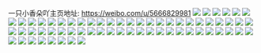 一只小香朵吖主页地址: https://weibo.com/u/5666829981 
![](https://wx4.sinaimg.cn/mw2000/006bvrlzly1h8xn8swrqyj30v90yzjwr.jpg) 
![](https://wx4.sinaimg.cn/mw2000/006bvrlzly1h8pxolaikxj30v91ixtku.jpg) 
![](https://wx4.sinaimg.cn/mw2000/006bvrlzly1h8qhfxx54pj30u01dyh3c.jpg) 
![](https://wx4.sinaimg.cn/mw2000/006bvrlzgy1h8ik0d1bymj30u00uw0xk.jpg) 
![](https://wx4.sinaimg.cn/mw2000/006bvrlzgy1h8ik0cgsl9j30u01e2q7u.jpg) 
![](https://wx4.sinaimg.cn/mw2000/006bvrlzgy1h8ik0dkvu6j30u011c42n.jpg) 
![](https://wx4.sinaimg.cn/mw2000/006bvrlzgy1h8ctg8uwf5j30u00u0442.jpg) 
![](https://wx4.sinaimg.cn/mw2000/006bvrlzgy1h8ctgdjwroj30u011o7ck.jpg) 
![](https://wx4.sinaimg.cn/mw2000/006bvrlzgy1h8ctgek1djj30u00u0wo6.jpg) 
![](https://wx4.sinaimg.cn/mw2000/006bvrlzgy1h8ctgfavztj30u0140wlz.jpg) 
![](https://wx4.sinaimg.cn/mw2000/006bvrlzgy1h808fcfyl0j318b1kwnmh.jpg) 
![](https://wx4.sinaimg.cn/mw2000/006bvrlzgy1h808fi6t0rj31sc2awqv5.jpg) 
![](https://wx4.sinaimg.cn/mw2000/006bvrlzgy1h808fjhcvsj312t1en4j8.jpg) 
![](https://wx4.sinaimg.cn/mw2000/006bvrlzgy1h808fokhk4j33403407wm.jpg) 
![](https://wx4.sinaimg.cn/mw2000/006bvrlzgy1h808fpohr8j30xh1fhang.jpg) 
![](https://wx4.sinaimg.cn/mw2000/006bvrlzgy1h808fqwvwgj31t61lhqv5.jpg) 
![](https://wx4.sinaimg.cn/mw2000/006bvrlzgy1h7xgoia7iuj30u018mdn0.jpg) 
![](https://wx4.sinaimg.cn/mw2000/006bvrlzgy1h7xgoj1fdij30u00ze0y9.jpg) 
![](https://wx4.sinaimg.cn/mw2000/006bvrlzgy1h7xgohkxh1j30u01bwgtd.jpg) 
![](https://wx4.sinaimg.cn/mw2000/006bvrlzgy1h7qk9h0ulij30u0144tg2.jpg) 
![](https://wx4.sinaimg.cn/mw2000/006bvrlzgy1h7nm7lvxmcj3340340u12.jpg) 
![](https://wx4.sinaimg.cn/mw2000/006bvrlzgy1h7nm7hxd4cj30v91jwx3v.jpg) 
![](https://wx4.sinaimg.cn/mw2000/006bvrlzgy1h7nm7njprbj30v91jx4no.jpg) 
![](https://wx4.sinaimg.cn/mw2000/006bvrlzgy1h7nm7pzj16j30v91m1ty8.jpg) 
![](https://wx4.sinaimg.cn/mw2000/006bvrlzgy1h7dynbsc7nj30v90l1wgz.jpg) 
![](https://wx4.sinaimg.cn/mw2000/006bvrlzgy1h7dyncy6r0j30v90aj3z4.jpg) 
![](https://wx4.sinaimg.cn/mw2000/006bvrlzgy1h7dyndkulrj30v90nbmzv.jpg) 
![](https://wx4.sinaimg.cn/mw2000/006bvrlzgy1h7dyne704xj30v911fjw0.jpg) 
![](https://wx4.sinaimg.cn/mw2000/006bvrlzgy1h7dynb21arj30v912pagk.jpg) 
![](https://wx4.sinaimg.cn/mw2000/006bvrlzgy1h6vha2lerzj30u012adn0.jpg) 
![](https://wx4.sinaimg.cn/mw2000/006bvrlzgy1h6vha372q9j30hv0dujtk.jpg) 
![](https://wx4.sinaimg.cn/mw2000/006bvrlzgy1h6vha3mu9fj30u80u0wjx.jpg) 
![](https://wx4.sinaimg.cn/mw2000/006bvrlzgy1h6vha4bvw1j30u01e67br.jpg) 
![](https://wx4.sinaimg.cn/mw2000/006bvrlzgy1h6vha1fy80j30u0167wl3.jpg) 
![](https://wx4.sinaimg.cn/mw2000/006bvrlzgy1h6vha4skfrj30u00u0wiz.jpg) 
![](https://wx4.sinaimg.cn/mw2000/006bvrlzgy1h6uhcck89cj30u019rteb.jpg) 
![](https://wx4.sinaimg.cn/mw2000/006bvrlzgy1h6uhcdm9g3j30u01ehjxw.jpg) 
![](https://wx4.sinaimg.cn/mw2000/006bvrlzgy1h6s37zuts3j30zg0yh7l7.jpg) 
![](https://wx4.sinaimg.cn/mw2000/006bvrlzgy1h6s381cmlwj31uq2gyu0y.jpg) 
![](https://wx4.sinaimg.cn/mw2000/006bvrlzgy1h6s382v7e7j333y2ybnpe.jpg) 
![](https://wx4.sinaimg.cn/mw2000/006bvrlzgy1h6s383vrrhj313b13btyr.jpg) 
![](https://wx4.sinaimg.cn/mw2000/006bvrlzgy1h6s386iimuj33402u5npg.jpg) 
![](https://wx4.sinaimg.cn/mw2000/006bvrlzgy1h6k6xizp6uj3340340qv8.jpg) 
![](https://wx4.sinaimg.cn/mw2000/006bvrlzgy1h6k6xlqsz9j32c029qx6q.jpg) 
![](https://wx4.sinaimg.cn/mw2000/006bvrlzly1h5rhla9mhij310h1ssarb.jpg) 
![](https://wx4.sinaimg.cn/mw2000/006bvrlzly1h5rhlaob4jj31001ry7lr.jpg) 
![](https://wx4.sinaimg.cn/mw2000/006bvrlzly1h5mu21v3r4j30ty1deqk2.jpg) 
![](https://wx4.sinaimg.cn/mw2000/006bvrlzly1h5mu22das3j30v91e9aom.jpg) 
![](https://wx4.sinaimg.cn/mw2000/006bvrlzly1h5mgpno14tj30ug1go7es.jpg) 
![](https://wx4.sinaimg.cn/mw2000/006bvrlzly1h5mgpo2f4rj31fn1h3k79.jpg) 
![](https://wx4.sinaimg.cn/mw2000/006bvrlzly1h5mgpn4gfpj30u01hcwri.jpg) 
![](https://wx4.sinaimg.cn/mw2000/006bvrlzly1h5gyths1gqj30v909jwfv.jpg) 
![](https://wx4.sinaimg.cn/mw2000/006bvrlzly1h560qy9qzvj30v90gdq3f.jpg) 
![](https://wx4.sinaimg.cn/mw2000/006bvrlzly1h55hzi8v9fj30u01bnn8k.jpg) 
![](https://wx4.sinaimg.cn/mw2000/006bvrlzly1h55hziwohoj30qq15nk1v.jpg) 
![](https://wx4.sinaimg.cn/mw2000/006bvrlzly1h51r6g12tuj30v90n5tc9.jpg) 
![](https://wx4.sinaimg.cn/mw2000/006bvrlzly1h51r6ijqn3j30ug0o9ada.jpg) 
![](https://wx4.sinaimg.cn/mw2000/006bvrlzly1h4w2y7zry9j30v90jn76b.jpg) 
![](https://wx4.sinaimg.cn/mw2000/006bvrlzly1h4rmcrevwij31w32sk1kz.jpg) 
![](https://wx4.sinaimg.cn/mw2000/006bvrlzly1h4rmcq6392j326h2lp7wj.jpg) 
![](https://wx4.sinaimg.cn/mw2000/006bvrlzly1h4rl7srfhuj30v91faqe5.jpg) 
![](https://wx4.sinaimg.cn/mw2000/006bvrlzly1h4rl7tikk1j30v91fnaka.jpg) 
![](https://wx4.sinaimg.cn/mw2000/006bvrlzly1h4fg1gf7eoj30v91fnagq.jpg) 
![](https://wx4.sinaimg.cn/mw2000/006bvrlzly1h4azg28m3ij30v90ty44r.jpg) 
